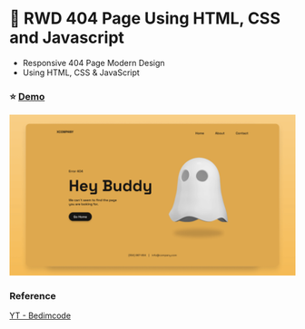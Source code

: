 # :ghost: RWD 404 Page Using HTML, CSS and Javascript

- Responsive 404 Page Modern Design
- Using HTML, CSS & JavaScript

### :star: [Demo](https://fakestandard.github.io/responsive-404-page/)

![COVER](./preview.png)

### Reference
[YT - Bedimcode](https://www.youtube.com/watch?v=WG2l4ER3_Qc)
